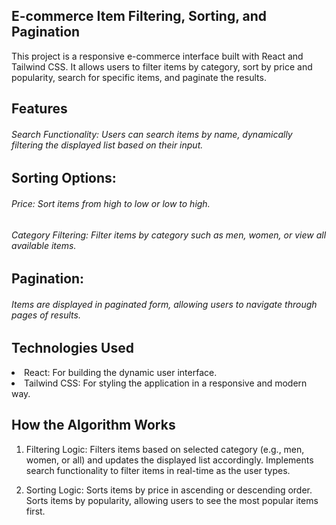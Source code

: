 ## E-commerce Item Filtering, Sorting, and Pagination
<p>This project is a responsive e-commerce interface built with React and Tailwind CSS. It allows users to filter items by category, sort by price and popularity, search for specific items, and paginate the results.</h6>

## Features
<h6>Search Functionality: Users can search items by name, dynamically filtering the displayed list based on their input.</h6>

## Sorting Options:
<h6>Price: Sort items from high to low or low to high.</h6>
<h6>Category Filtering: Filter items by category such as men, women, or view all available items.</h6>

## Pagination: 
<h6>Items are displayed in paginated form, allowing users to navigate through pages of results.</h6>

## Technologies Used
<li>React: For building the dynamic user interface.</li>
<li>Tailwind CSS: For styling the application in a responsive and modern way.</li>

## How the Algorithm Works
1. Filtering Logic:
Filters items based on selected category (e.g., men, women, or all) and updates the displayed list accordingly.
Implements search functionality to filter items in real-time as the user types.

2. Sorting Logic:
Sorts items by price in ascending or descending order.
Sorts items by popularity, allowing users to see the most popular items first.

